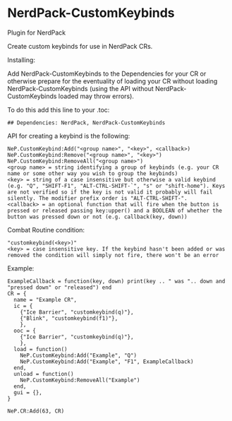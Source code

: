 # NerdPack-CustomKeybinds
Plugin for NerdPack

Create custom keybinds for use in NerdPack CRs.

Installing:

Add NerdPack-CustomKeybinds to the Dependencies for your CR or otherwise prepare for the eventuality of loading your CR without loading NerdPack-CustomKeybinds (using the API without NerdPack-CustomKeybinds loaded may throw errors).

To do this add this line to your .toc:

```
## Dependencies: NerdPack, NerdPack-CustomKeybinds
```

API for creating a keybind is the following:

```
NeP.CustomKeybind:Add("<group name>", "<key>", <callback>)
NeP.CustomKeybind:Remove("<group name>", "<key>")
NeP.CustomKeybind:RemoveAll("<group name>")
<group name> = string identifying a group of keybinds (e.g. your CR name or some other way you wish to group the keybinds)
<key> = string of a case insensitive but otherwise a valid keybind (e.g. "Q", "SHIFT-F1", "ALT-CTRL-SHIFT-`", "s" or "shift-home"). Keys are not verified so if the key is not valid it probably will fail silently. The modifier prefix order is "ALT-CTRL-SHIFT-".
<callback> = an optional function that will fire when the button is pressed or released passing key:upper() and a BOOLEAN of whether the button was pressed down or not (e.g. callback(key, down))
```

Combat Routine condition:

```
"customkeybind(<key>)"
<key> = case insensitive key. If the keybind hasn't been added or was removed the condition will simply not fire, there won't be an error
```

Example:

```
ExampleCallback = function(key, down) print(key .. " was ".. down and "pressed down" or "released") end
CR = {
  name = "Example CR",
  ic = {
    {"Ice Barrier", "customkeybind(q)"},
    {"Blink", "customkeybind(f1)"},
    },
  ooc = {
    {"Ice Barrier", "customkeybind(q)"},
    },
  load = function()
    NeP.CustomKeybind:Add("Example", "Q")
    NeP.CustomKeybind:Add("Example", "F1", ExampleCallback)
  end,
  unload = function()
    NeP.CustomKeybind:RemoveAll("Example")
  end,
  gui = {},
}

NeP.CR:Add(63, CR)
```
